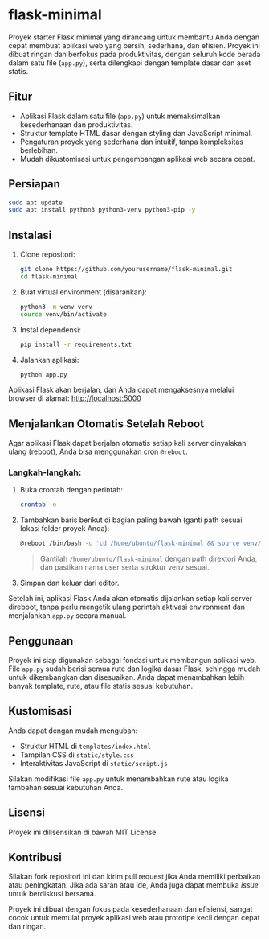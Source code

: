 # flask-minimal

Proyek starter Flask minimal yang dirancang untuk membantu Anda dengan cepat membuat aplikasi web yang bersih, sederhana, dan efisien. Proyek ini dibuat ringan dan berfokus pada produktivitas, dengan seluruh kode berada dalam satu file (`app.py`), serta dilengkapi dengan template dasar dan aset statis.

## Fitur

- Aplikasi Flask dalam satu file (`app.py`) untuk memaksimalkan kesederhanaan dan produktivitas.
- Struktur template HTML dasar dengan styling dan JavaScript minimal.
- Pengaturan proyek yang sederhana dan intuitif, tanpa kompleksitas berlebihan.
- Mudah dikustomisasi untuk pengembangan aplikasi web secara cepat.

## Persiapan

```bash
sudo apt update
sudo apt install python3 python3-venv python3-pip -y
````

## Instalasi

1. Clone repositori:

   ```bash
   git clone https://github.com/yourusername/flask-minimal.git
   cd flask-minimal
   ```

2. Buat virtual environment (disarankan):

   ```bash
   python3 -m venv venv
   source venv/bin/activate
   ```

3. Instal dependensi:

   ```bash
   pip install -r requirements.txt
   ```

4. Jalankan aplikasi:

   ```bash
   python app.py
   ```

Aplikasi Flask akan berjalan, dan Anda dapat mengaksesnya melalui browser di alamat:
[http://localhost:5000](http://localhost:5000)

## Menjalankan Otomatis Setelah Reboot

Agar aplikasi Flask dapat berjalan otomatis setiap kali server dinyalakan ulang (reboot), Anda bisa menggunakan cron `@reboot`.

### Langkah-langkah:

1. Buka crontab dengan perintah:

   ```bash
   crontab -e
   ```

2. Tambahkan baris berikut di bagian paling bawah (ganti path sesuai lokasi folder proyek Anda):

   ```bash
   @reboot /bin/bash -c 'cd /home/ubuntu/flask-minimal && source venv/bin/activate && python app.py'
   ```

   > Gantilah `/home/ubuntu/flask-minimal` dengan path direktori Anda, dan pastikan nama user serta struktur venv sesuai.

3. Simpan dan keluar dari editor.

Setelah ini, aplikasi Flask Anda akan otomatis dijalankan setiap kali server direboot, tanpa perlu mengetik ulang perintah aktivasi environment dan menjalankan `app.py` secara manual.

## Penggunaan

Proyek ini siap digunakan sebagai fondasi untuk membangun aplikasi web. File `app.py` sudah berisi semua rute dan logika dasar Flask, sehingga mudah untuk dikembangkan dan disesuaikan. Anda dapat menambahkan lebih banyak template, rute, atau file statis sesuai kebutuhan.

## Kustomisasi

Anda dapat dengan mudah mengubah:

* Struktur HTML di `templates/index.html`
* Tampilan CSS di `static/style.css`
* Interaktivitas JavaScript di `static/script.js`

Silakan modifikasi file `app.py` untuk menambahkan rute atau logika tambahan sesuai kebutuhan Anda.

## Lisensi

Proyek ini dilisensikan di bawah MIT License.

## Kontribusi

Silakan fork repositori ini dan kirim pull request jika Anda memiliki perbaikan atau peningkatan. Jika ada saran atau ide, Anda juga dapat membuka *issue* untuk berdiskusi bersama.

Proyek ini dibuat dengan fokus pada kesederhanaan dan efisiensi, sangat cocok untuk memulai proyek aplikasi web atau prototipe kecil dengan cepat dan ringan.


